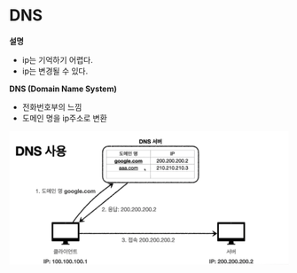 # DNS

**설명**

- ip는 기억하기 어렵다.
- ip는 변경될 수 있다.

**DNS (Domain Name System)**

- 전화번호부의 느낌
- 도메인 명을 ip주소로 변환

![DNS](./Image/dns.png)
